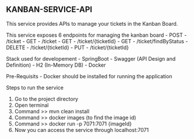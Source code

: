 KANBAN-SERVICE-API
-
This service provides APIs to manage your tickets in the Kanban Board.

This service exposes 6 endpoints for managing the kanban board
    - POST - /ticket
    - GET - /ticket
    - GET - /ticket/{ticketId}
    - GET - /ticket/findByStatus
    - DELETE - /ticket/{ticketId}
    - PUT - /ticket/{ticketId}


Stack used for developement
    - SpringBoot
    - Swagger (API Design and Definition)
    - H2 (In-Memory DB)
    - Docker
    
Pre-Requisits
    - Docker should be installed for running the application
    
Steps to run the service
1. Go to the project directory
2. Open terminal
3. Command >> mvn clean install
4. Command >> docker images (to find the image id)
5. Command >> docker run -p 7071:7071 {imageId}
6. Now you can access the service through localhost:7071 
